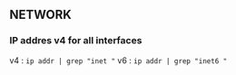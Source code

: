 ## NETWORK

### IP addres v4 for all interfaces 
v4 : `ip addr | grep "inet "`
v6 : `ip addr | grep "inet6 "`
